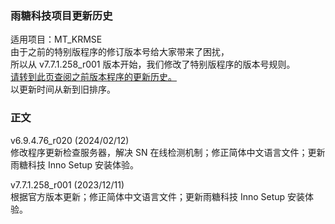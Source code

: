 ### 雨糖科技项目更新历史
适用项目：MT_KRMSE<br>
由于之前的特别版程序的修订版本号给大家带来了困扰，<br>
所以从 v7.7.1.258_r001 版本开始，我们修改了特别版程序的版本号规则。<br>
[请转到此页查阅之前版本程序的更新历史。](https://github.com/RainCandyTech/RCProject_UpdateHistory/blob/main/MT_KRMSE_Legacy.md)<br>
以更新时间从新到旧排序。
### 正文
v6.9.4.76_r020 (2024/02/12)<br>
修改程序更新检查服务器，解决 SN 在线检测机制；修正简体中文语言文件；更新雨糖科技 Inno Setup 安装体验。

v7.7.1.258_r001 (2023/12/11)<br>
根据官方版本更新；修正简体中文语言文件；更新雨糖科技 Inno Setup 安装体验。

